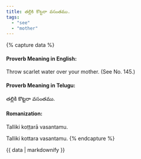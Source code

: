 ```yaml
---
title: తల్లికి కొట్టరా వసంతము.
tags:
  - "see"
  - "mother"
---
```


{% capture data %}
#### Proverb Meaning in English:
Throw scarlet water over your mother.
(See No. 145.)

#### Proverb Meaning in Telugu:
తల్లికి కొట్టరా వసంతము.

#### Romanization:
Talliki koṭṭarā vasantamu.

Talliki kottara vasantamu.
{% endcapture %}

{{ data | markdownify }}

